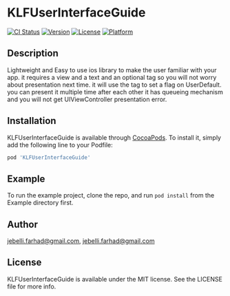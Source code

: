 # KLFUserInterfaceGuide

[![CI Status](https://img.shields.io/travis/jebelli.farhad@gmail.com/KLFUserInterfaceGuide.svg?style=flat)](https://travis-ci.org/jebelli.farhad@gmail.com/KLFUserInterfaceGuide)
[![Version](https://img.shields.io/cocoapods/v/KLFUserInterfaceGuide.svg?style=flat)](https://cocoapods.org/pods/KLFUserInterfaceGuide)
[![License](https://img.shields.io/cocoapods/l/KLFUserInterfaceGuide.svg?style=flat)](https://cocoapods.org/pods/KLFUserInterfaceGuide)
[![Platform](https://img.shields.io/cocoapods/p/KLFUserInterfaceGuide.svg?style=flat)](https://cocoapods.org/pods/KLFUserInterfaceGuide)


## Description
Lightweight and Easy to use ios library to make the user familiar with your app.
it requires a view and a text and an optional tag so you will not worry about presentation next time. it will use the tag to set a flag on UserDefault. you can present it multiple time after each other it has queueing mechanism and you will not get UIViewController presentation error.
  
## Installation

KLFUserInterfaceGuide is available through [CocoaPods](https://cocoapods.org). To install
it, simply add the following line to your Podfile:

```ruby
pod 'KLFUserInterfaceGuide'
```

## Example

To run the example project, clone the repo, and run `pod install` from the Example directory first.


## Author

jebelli.farhad@gmail.com, jebelli.farhad@gmail.com

## License

KLFUserInterfaceGuide is available under the MIT license. See the LICENSE file for more info.
